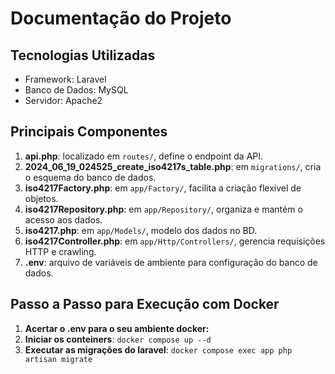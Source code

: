 # Documentação do Projeto

## Tecnologias Utilizadas
- Framework: Laravel
- Banco de Dados: MySQL
- Servidor: Apache2

## Principais Componentes
1. **api.php**: localizado em `routes/`, define o endpoint da API.
2. **2024_06_19_024525_create_iso4217s_table.php**: em `migrations/`, cria o esquema do banco de dados.
3. **iso4217Factory.php**: em `app/Factory/`, facilita a criação flexível de objetos.
4. **iso4217Repository.php**: em `app/Repository/`, organiza e mantém o acesso aos dados.
5. **iso4217.php**: em `app/Models/`, modelo dos dados no BD.
6. **iso4217Controller.php**: em `app/Http/Controllers/`, gerencia requisições HTTP e crawling.
7. **.env**: arquivo de variáveis de ambiente para configuração do banco de dados.

## Passo a Passo para Execução com Docker

1. **Acertar o .env para o seu ambiente docker:**
2. **Iniciar os conteiners**: `docker compose up --d`
3. **Executar as migrações do laravel**: `docker compose exec app php artisan migrate`

